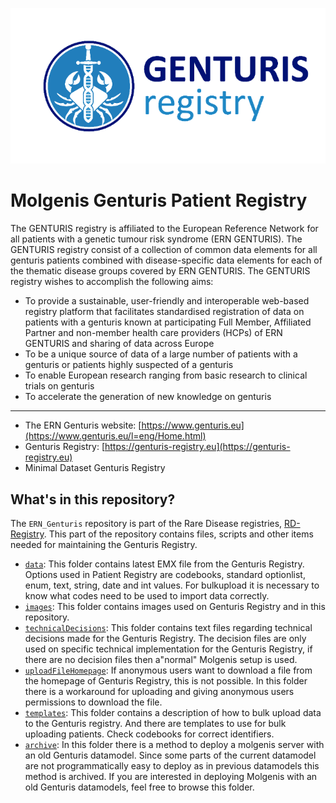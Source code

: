 ![Genturis Registry](/ERN_implementation/ERN_Genturis/images/GenturisRegistry.png)

# Molgenis Genturis Patient Registry

The GENTURIS registry is affiliated to the European Reference Network for all patients with a genetic tumour risk syndrome (ERN GENTURIS). The GENTURIS registry consist of a collection of common data elements for all genturis patients combined with disease-specific data elements for each of the thematic disease groups covered by ERN GENTURIS.
The GENTURIS registry wishes to accomplish the following aims:
-	To provide a sustainable, user-friendly and interoperable web-based registry platform that facilitates standardised registration of data on patients with a genturis known at participating Full Member, Affiliated Partner and non-member health care providers (HCPs) of ERN GENTURIS and sharing of data across Europe
-	To be a unique source of data of a large number of patients with a genturis or patients highly suspected of a genturis
-	To enable European research ranging from basic research to clinical trials on genturis
-	To accelerate the generation of new knowledge on genturis
---------------
- The ERN Genturis website: [https://www.genturis.eu](https://www.genturis.eu/l=eng/Home.html)
- Genturis Registry: [https://genturis-registry.eu](https://genturis-registry.eu)
- Minimal Dataset Genturis Registry

## What's in this repository?

The `ERN_Genturis` repository is part of the Rare Disease registries, [RD-Registry](https://github.com/molgenis/RD-Registry). This part of the repository contains files, scripts and other items needed for maintaining the Genturis Registry.

- [`data`](/ERN_implementation/ERN_Genturis/data/): This folder contains latest EMX file from the Genturis Registry. Options used in Patient Registry are codebooks, standard optionlist, enum, text, string, date and int values. For bulkupload it is necessary to know what codes need to be used to import data correctly.
- [`images`](/ERN_implementation/ERN_Genturis/images/): This folder contains images used on Genturis Registry and in this repository.
- [`technicalDecisions`](/ERN_implementation/ERN_Genturis/technicalDecisions/): This folder contains text files regarding technical decisions made for the Genturis Registry. The decision files are only used on specific technical implementation for the Genturis Registry, if there are no decision files then a"normal" Molgenis setup is used.
-  [`uploadFileHomepage`](/ERN_implementation/ERN_Genturis/uploadFileHomepage/): If anonymous users want to download a file from the homepage of Genturis Registry, this is not possible. In this folder there is a workaround for uploading and giving anonymous users permissions to download the file.
-  [`templates`](/ERN_implementation/ERN_Genturis/templates): This folder contains a description of how to bulk upload data to the Genturis registry. And there are templates to use for bulk uploading patients. Check codebooks for correct identifiers.
-  [`archive`](/ERN_implementation/ERN_Genturis/archive/): In this folder there is a method to deploy a molgenis server with an old Genturis datamodel. Since some parts of the current datamodel are not programmatically easy to deploy as in previous datamodels this method is archived. If you are interested in deploying Molgenis with an old Genturis datamodels, feel free to browse this folder. 
